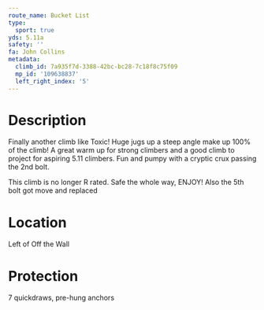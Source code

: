 ```yaml
---
route_name: Bucket List
type:
  sport: true
yds: 5.11a
safety: ''
fa: John Collins
metadata:
  climb_id: 7a935f7d-3388-42bc-bc28-7c18f8c75f09
  mp_id: '109638837'
  left_right_index: '5'
---
```

# Description
Finally another climb like Toxic! Huge jugs up a steep angle make up 100% of the climb! A great warm up for strong climbers and a good climb to project for aspiring 5.11 climbers. Fun and pumpy with a cryptic crux passing the 2nd bolt.

This climb is no longer R rated. Safe the whole way, ENJOY! Also the 5th bolt got move and replaced

# Location
Left of Off the Wall

# Protection
7 quickdraws, pre-hung anchors
